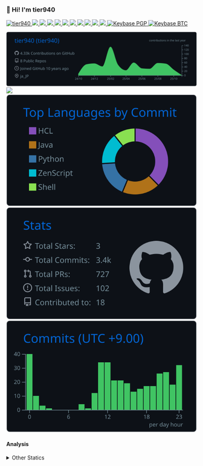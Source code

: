 ### 👋 Hi! I'm tier940

<p align="left"> 
  <a href="https://github.com/tier940/tier940/">
    <img src="https://komarev.com/ghpvc/?username=tier940" alt="tier940" />
  </a>
  <a href="http://twitter.com/tier940">
    <img height="20" src="https://img.shields.io/twitter/follow/tier940?label=Twitter&logo=twitter&style=flat" />
  </a>
  <a href="https://github.com/tier940">
    <img height="20" src="https://img.shields.io/github/followers/tier940?label=follow&logo=github&style=flat" />
  </a>
  <a href="https://www.reddit.com/user/tier940">
    <img height="20" src="https://img.shields.io/reddit/user-karma/combined/tier940?label=Reddit&logo=reddit&style=flat" />
  </a>
  <a href="https://stackoverflow.com/users/17317833/tier940">
    <img height="20" src="https://img.shields.io/stackexchange/stackoverflow/r/17317833?label=StackOverflow&logo=stack-overflow&style=flat" />
  </a>
  <a href="https://zenn.dev/tier940">
    <img height="20" src="https://zenn.badge.nikaera.com/s/tier940/likes" />
  </a>
  <a href="https://zenn.dev/tier940">
    <img height="20" src="https://zenn.badge.nikaera.com/s/tier940/followers" />
  </a>
  <a href="https://zenn.dev/tier940">
    <img height="20" src="https://zenn.badge.nikaera.com/s/tier940/articles" />
  </a>
  <a href="http://qiita.com/tier940">
    <img height="20" src="https://qiita-badge.apiapi.app/s/tier940/posts.svg" />
  </a>
  <a href="http://qiita.com/tier940">
    <img height="20" src="https://qiita-badge.apiapi.app/s/tier940/contributions.svg" />
  </a>
  <a href="https://github.com/tier940/tier940/">
    <img height="20" src="https://github.com/tier940/tier940/actions/workflows/main.yml/badge.svg" />
  </a>
  <a href="https://keybase.io/tier940">
    <img alt="Keybase PGP" src="https://img.shields.io/keybase/pgp/tier940">
  </a>
  <a href="https://keybase.io/tier940">
    <img alt="Keybase BTC" src="https://img.shields.io/keybase/btc/tier940">
  </a>
</p>

[![](https://raw.githubusercontent.com/tier940/tier940/main/profile-summary-card-output/github_dark/0-profile-details.svg)](https://github.com/vn7n24fzkq/github-profile-summary-cards)
[![](https://raw.githubusercontent.com/tier940/tier940/main/profile-summary-card-output/github_dark/1-repos-per-language.svg)](https://github.com/vn7n24fzkq/github-profile-summary-cards) [![](https://raw.githubusercontent.com/tier940/tier940/main/profile-summary-card-output/github_dark/2-most-commit-language.svg)](https://github.com/vn7n24fzkq/github-profile-summary-cards)
[![](https://raw.githubusercontent.com/tier940/tier940/main/profile-summary-card-output/github_dark/3-stats.svg)](https://github.com/vn7n24fzkq/github-profile-summary-cards) [![](https://raw.githubusercontent.com/tier940/tier940/main/profile-summary-card-output/github_dark/4-productive-time.svg)](https://github.com/vn7n24fzkq/github-profile-summary-cards)


#### Analysis
<!-- <img height="150" src="https://github.com/tier940/tier940/blob/master/images/stat.svg" alt="Alternative Text"/> -->

<details>
  <summary>Other Statics</summary>
  <!--START_SECTION:waka-->
![Code Time](http://img.shields.io/badge/Code%20Time-4%2C243%20hrs%2016%20mins-blue)

**🐱 My GitHub Data** 

> 📦 33.3 kB Used in GitHub's Storage 
 > 
> 💼 Opted to Hire
 > 
> 📜 8 Public Repositories 
 > 
> 🔑 4 Private Repositories 
 > 
**I'm an Early 🐤** 

```text
🌞 Morning                157 commits         ██████░░░░░░░░░░░░░░░░░░░   22.40 % 
🌆 Daytime                275 commits         ██████████░░░░░░░░░░░░░░░   39.23 % 
🌃 Evening                199 commits         ███████░░░░░░░░░░░░░░░░░░   28.39 % 
🌙 Night                  70 commits          ██░░░░░░░░░░░░░░░░░░░░░░░   09.99 % 
```
📅 **I'm Most Productive on Friday** 

```text
Monday                   53 commits          ██░░░░░░░░░░░░░░░░░░░░░░░   07.56 % 
Tuesday                  84 commits          ███░░░░░░░░░░░░░░░░░░░░░░   11.98 % 
Wednesday                100 commits         ████░░░░░░░░░░░░░░░░░░░░░   14.27 % 
Thursday                 59 commits          ██░░░░░░░░░░░░░░░░░░░░░░░   08.42 % 
Friday                   192 commits         ███████░░░░░░░░░░░░░░░░░░   27.39 % 
Saturday                 72 commits          ███░░░░░░░░░░░░░░░░░░░░░░   10.27 % 
Sunday                   141 commits         █████░░░░░░░░░░░░░░░░░░░░   20.11 % 
```


📊 **This Week I Spent My Time On** 

```text
🕑︎ Time Zone: Asia/Tokyo

💬 Programming Languages: 
Other                    32 hrs 13 mins      ██████████████████████░░░   87.84 % 
Java                     2 hrs 24 mins       ██░░░░░░░░░░░░░░░░░░░░░░░   06.58 % 
YAML                     1 hr 2 mins         █░░░░░░░░░░░░░░░░░░░░░░░░   02.82 % 
Markdown                 15 mins             ░░░░░░░░░░░░░░░░░░░░░░░░░   00.70 % 
MCLang                   12 mins             ░░░░░░░░░░░░░░░░░░░░░░░░░   00.57 % 

🔥 Editors: 
Edge                     32 hrs 5 mins       ██████████████████████░░░   87.50 % 
IntelliJ IDEA            2 hrs 49 mins       ██░░░░░░░░░░░░░░░░░░░░░░░   07.72 % 
VS Code                  1 hr 45 mins        █░░░░░░░░░░░░░░░░░░░░░░░░   04.79 % 

💻 Operating System: 
Windows                  30 hrs 33 mins      █████████████████████░░░░   83.29 % 
Mac                      6 hrs 7 mins        ████░░░░░░░░░░░░░░░░░░░░░   16.71 % 
```

**I Mostly Code in Java** 

```text
Java                     13 repos            ████████████░░░░░░░░░░░░░   48.15 % 
Python                   2 repos             ██░░░░░░░░░░░░░░░░░░░░░░░   07.41 % 
ZenScript                2 repos             ██░░░░░░░░░░░░░░░░░░░░░░░   07.41 % 
HTML                     1 repo              █░░░░░░░░░░░░░░░░░░░░░░░░   03.70 % 
Dockerfile               1 repo              █░░░░░░░░░░░░░░░░░░░░░░░░   03.70 % 
```



**Timeline**

![Lines of Code chart](https://raw.githubusercontent.com/tier940/tier940/main/assets/bar_graph.png)


 Last Updated on 05/08/2024 00:40:38 UTC
<!--END_SECTION:waka-->
</details>
